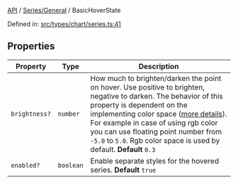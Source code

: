 [API](../../../overview.md) / [Series/General](../overview.md) / BasicHoverState

Defined in: [src/types/chart/series.ts:41](https://github.com/gravity-ui/charts/blob/6aea3bcf86facdd4a019a7e612d7ac7e27006c35/src/types/chart/series.ts#L41)

## Properties

| Property | Type | Description |
| ------ | ------ | ------ |
| <a id="brightness"></a> `brightness?` | `number` | How much to brighten/darken the point on hover. Use positive to brighten, negative to darken. The behavior of this property is dependent on the implementing color space ([more details](https://d3js.org/d3-color#color_brighter)). For example in case of using rgb color you can use floating point number from `-5.0` to `5.0`. Rgb color space is used by default. **Default** `0.3` |
| <a id="enabled"></a> `enabled?` | `boolean` | Enable separate styles for the hovered series. **Default** `true` |
